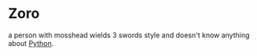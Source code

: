 # Zoro
    
a person with mosshead wields 3 swords style and doesn't know anything about [Python](/wiki/Python).
